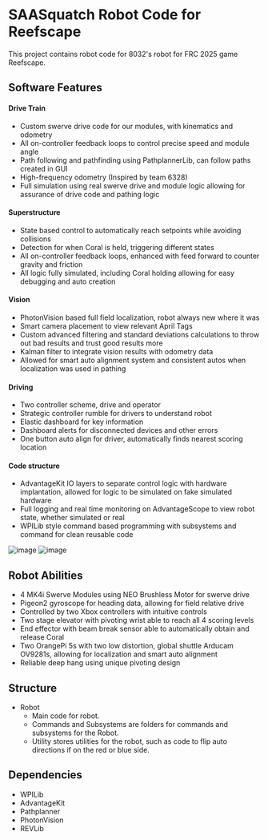 # SAASquatch Robot Code for Reefscape

This project contains robot code for 8032's robot for FRC 2025 game Reefscape.

## Software Features

#### Drive Train
* Custom swerve drive code for our modules, with kinematics and odometry
* All on-controller feedback loops to control precise speed and module angle
* Path following and pathfinding using PathplannerLib, can follow paths created in GUI
* High-frequency odometry (Inspired by team 6328)
* Full simulation using real swerve drive and module logic allowing for assurance of drive code and pathing logic

#### Superstructure
* State based control to automatically reach setpoints while avoiding collisions
* Detection for when Coral is held, triggering different states
* All on-controller feedback loops, enhanced with feed forward to counter gravity and friction
* All logic fully simulated, including Coral holding allowing for easy debugging and auto creation

#### Vision
* PhotonVision based full field localization, robot always new where it was
* Smart camera placement to view relevant April Tags
* Custom advanced filtering and standard deviations calculations to throw out bad results and trust good results more
* Kalman filter to integrate vision results with odometry data
* Allowed for smart auto alignment system and consistent autos when localization was used in pathing

#### Driving
* Two controller scheme, drive and operator
* Strategic controller rumble for drivers to understand robot
* Elastic dashboard for key information
* Dashboard alerts for disconnected devices and other errors
* One button auto align for driver, automatically finds nearest scoring location

#### Code structure
* AdvantageKit IO layers to separate control logic with hardware implantation, allowed for logic to be simulated on fake simulated hardware
* Full logging and real time monitoring on AdvantageScope to view robot state, whether simulated or real
* WPILib style command based programming with subsystems and command for clean reusable code

![image](https://github.com/user-attachments/assets/2ff990a1-d31f-4188-9fbc-afdf1ed5c5f0)
![image](https://github.com/user-attachments/assets/36cf5fe0-066d-4685-ba1a-818f49612820)


## Robot Abilities
* 4 MK4i Swerve Modules using NEO Brushless Motor for swerve drive
* Pigeon2 gyroscope for heading data, allowing for field relative drive
* Controlled by two Xbox controllers with intuitive controls
* Two stage elevator with pivoting wrist able to reach all 4 scoring levels
* End effector with beam break sensor able to automatically obtain and release Coral
* Two OrangePi 5s with two low distortion, global shuttle Arducam OV9281s, allowing for localization and smart auto alignment
* Reliable deep hang using unique pivoting design

## Structure
* Robot
  * Main code for robot.
  * Commands and Subsystems are folders for commands and subsystems for the Robot.
  * Utility stores utilities for the robot, such as code to flip auto directions if on the red or blue side.

## Dependencies
* WPILib
* AdvantageKit
* Pathplanner
* PhotonVision
* REVLib